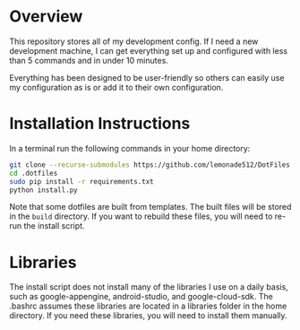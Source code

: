 # Overview
This repository stores all of my development config. If I need a new
development machine, I can get everything set up and configured with less
than 5 commands and in under 10 minutes.

Everything has been designed to be user-friendly so others can easily use my
configuration as is or add it to their own configuration.

# Installation Instructions
In a terminal run the following commands in your home directory:
```sh
git clone --recurse-submodules https://github.com/lemonade512/DotFiles.git .dotfiles
cd .dotfiles
sudo pip install -r requirements.txt
python install.py
```

Note that some dotfiles are built from templates. The built files will be
stored in the `build` directory. If you want to rebuild these files, you
will need to re-run the install script.

# Libraries
The install script does not install many of the libraries I use on a daily
basis, such as google-appengine, android-studio, and google-cloud-sdk. The
.bashrc assumes these libraries are located in a libraries folder in the home
directory. If you need these libraries, you will need to install them
manually.
